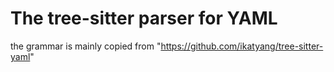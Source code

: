 # The tree-sitter parser for YAML

the grammar is mainly copied from "https://github.com/ikatyang/tree-sitter-yaml"
